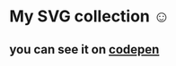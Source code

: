 # My SVG collection ☺️
## you can see it on [codepen](https://codepen.io/collection/DEmKKk "SVG collection")
